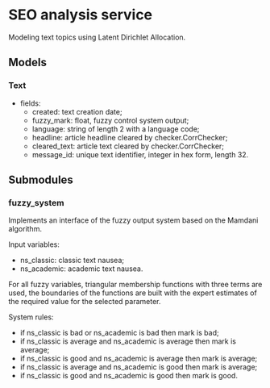 # SEO analysis service

Modeling text topics using Latent Dirichlet Allocation.

## Models

### Text

- fields:
    - created: text creation date;
    - fuzzy_mark: float, fuzzy control system output;
    - language: string of length 2 with a language code;
    - headline: article headline cleared by checker.CorrChecker;
    - cleared_text: article text cleared by checker.CorrChecker;
    - message_id: unique text identifier, integer in hex form, length 32.

## Submodules

### fuzzy_system

Implements an interface of the fuzzy output system based on the Mamdani algorithm.

Input variables:
- ns_classic: classic text nausea;
- ns_academic: academic text nausea.

For all fuzzy variables, triangular membership functions with three terms are used,
the boundaries of the functions are built with the expert estimates of the required
value for the selected parameter.

System rules:
 - if ns_classic is bad or ns_academic is bad then mark is bad;
 - if ns_classic is average and ns_academic is average then mark is average;
 - if ns_classic is good and ns_academic is average then mark is average;
 - if ns_classic is average and ns_academic is good then mark is average;
 - if ns_classic is good and ns_academic is good then mark is good.
